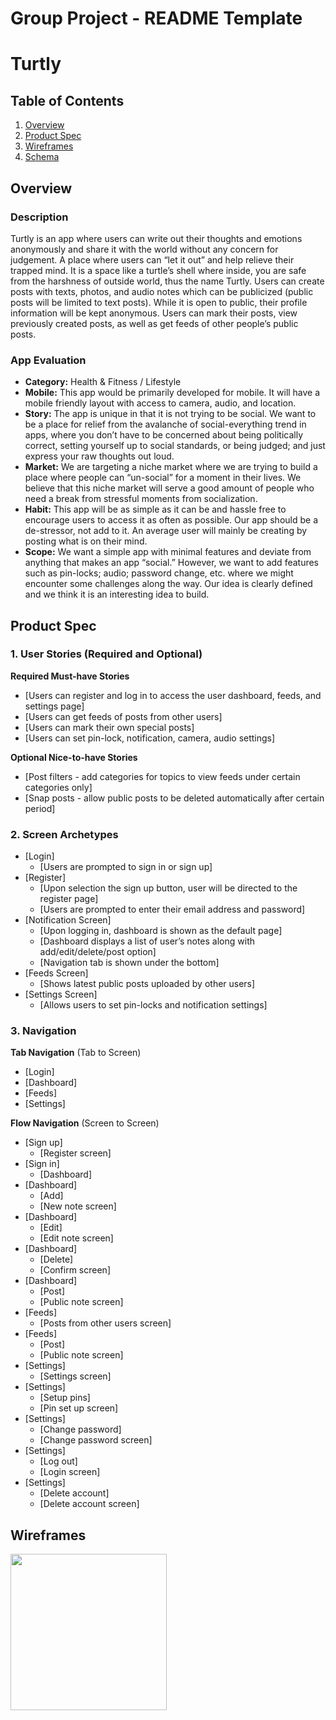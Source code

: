 Group Project - README Template
===

# Turtly



## Table of Contents
1. [Overview](#Overview)
1. [Product Spec](#Product-Spec)
1. [Wireframes](#Wireframes)
2. [Schema](#Schema)

## Overview
### Description
Turtly is an app where users can write out their thoughts and emotions anonymously and share it with the world without any concern for judgement. A place where users can “let it out” and help relieve their trapped mind. It is a space like a turtle’s shell where inside, you are safe from the harshness of outside world, thus the name Turtly. Users can create posts with texts, photos, and audio notes which can be publicized (public posts will be limited to text posts). While it is open to public, their profile information will be kept anonymous. Users can mark their posts, view previously created posts, as well as get feeds of other people’s public posts.

### App Evaluation
- **Category:** Health & Fitness / Lifestyle
- **Mobile:** This app would be primarily developed for mobile. It will have a mobile friendly layout with access to camera, audio, and location.
- **Story:** The app is unique in that it is not trying to be social. We want to be a place for relief from the avalanche of social-everything trend in apps, where you don’t have to be concerned about being politically correct, setting yourself up to social standards, or being judged; and just express your raw thoughts out loud.
- **Market:** We are targeting a niche market where we are trying to build a place where people can “un-social” for a moment in their lives. We believe that this niche market will serve a good amount of people who need a break from stressful moments from socialization.
- **Habit:** This app will be as simple as it can be and hassle free to encourage users to access it as often as possible. Our app should be a de-stressor, not add to it. An average user will mainly be creating by posting what is on their mind.
- **Scope:** We want a simple app with minimal features and deviate from anything that makes an app “social.” However, we want to add features such as pin-locks; audio; password change, etc. where we might encounter some challenges along the way. Our idea is clearly defined and we think it is an interesting idea to build.

## Product Spec

### 1. User Stories (Required and Optional)

**Required Must-have Stories**

* [Users can register and log in to access the user dashboard, feeds, and settings page]
* [Users can get feeds of posts from other users]
* [Users can mark their own special posts]
* [Users can set pin-lock, notification, camera, audio settings]

**Optional Nice-to-have Stories**

* [Post filters - add categories for topics to view feeds under certain categories only]
* [Snap posts - allow public posts to be deleted automatically after certain period]

### 2. Screen Archetypes

* [Login]
   * [Users are prompted to sign in or sign up]
* [Register]
   * [Upon selection the sign up button, user will be directed to the register page]
   * [Users are prompted to enter their email address and password]
* [Notification Screen]
   * [Upon logging in, dashboard is shown as the default page]
   * [Dashboard displays a list of user’s notes along with add/edit/delete/post option]
   * [Navigation tab is shown under the bottom]
* [Feeds Screen]
   * [Shows latest public posts uploaded by other users]
* [Settings Screen]
   * [Allows users to set pin-locks and notification settings]

### 3. Navigation

**Tab Navigation** (Tab to Screen)

* [Login]
* [Dashboard]
* [Feeds]
* [Settings]

**Flow Navigation** (Screen to Screen)

* [Sign up]
   * [Register screen]
* [Sign in]
   * [Dashboard]
* [Dashboard]
   * [Add]
   * [New note screen]
* [Dashboard]
   * [Edit]
   * [Edit note screen]
* [Dashboard]
   * [Delete]
   * [Confirm screen]
* [Dashboard]
   * [Post]
   * [Public note screen]
* [Feeds]
   * [Posts from other users screen]
* [Feeds]
   * [Post]
   * [Public note screen]
* [Settings]
   * [Settings screen]
* [Settings]
   * [Setup pins]
   * [Pin set up screen]
* [Settings]
   * [Change password]
   * [Change password screen]
* [Settings]
   * [Log out]
   * [Login screen]
* [Settings]
   * [Delete account]
   * [Delete account screen]


## Wireframes

<img src="https://i.imgur.com/JgxC9WG.gif" width=250>
